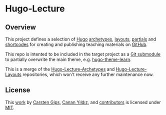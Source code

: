 # Hugo-Lecture

## Overview

This project defines a selection of [Hugo](https://gohugo.io/)
[archetypes](https://gohugo.io/content-management/archetypes/),
[layouts](https://gohugo.io/templates/),
[partials](https://gohugo.io/templates/partials/) and
[shortcodes](https://gohugo.io/content-management/shortcodes/)
for creating and publishing teaching materials on
[GitHub](https://docs.github.com/en/pages).

This repo is intented to be included in the target project as a
[Git submodule](https://git-scm.com/book/en/v2/Git-Tools-Submodules)
to partially overwrite the main theme, e.g. [hugo-theme-learn](https://github.com/matcornic/hugo-theme-learn).

This is a merge of the [Hugo-Lecture-Archetypes](https://github.com/cagix/Hugo-Lecture-Archetypes)
and [Hugo-Lecture-Layouts](https://github.com/cagix/Hugo-Lecture-Layouts) repositories,
which won't receive any further maintenance now.

## License

This [work](https://github.com/cagix/Hugo-Lecture) by
[Carsten Gips](https://github.com/cagix),
[Canan Yıldız](https://github.com/cyildiz), and
[contributors](https://github.com/cagix/Hugo-Lecture/graphs/contributors)
is licensed under [MIT](LICENSE.md).
